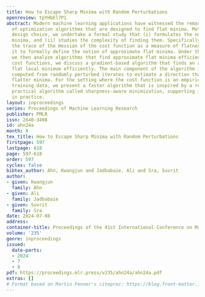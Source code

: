 ```yaml
---
title: How to Escape Sharp Minima with Random Perturbations
openreview: tpYHbEl7P1
abstract: Modern machine learning applications have witnessed the remarkable success
  of optimization algorithms that are designed to find flat minima. Motivated by this
  design choice, we undertake a formal study that (i) formulates the notion of flat
  minima, and (ii) studies the complexity of finding them. Specifically, we adopt
  the trace of the Hessian of the cost function as a measure of flatness, and use
  it to formally define the notion of approximate flat minima. Under this notion,
  we then analyze algorithms that find approximate flat minima efficiently. For general
  cost functions, we discuss a gradient-based algorithm that finds an approximate
  flat local minimum efficiently. The main component of the algorithm is to use gradients
  computed from randomly perturbed iterates to estimate a direction that leads to
  flatter minima. For the setting where the cost function is an empirical risk over
  training data, we present a faster algorithm that is inspired by a recently proposed
  practical algorithm called sharpness-aware minimization, supporting its success
  in practice.
layout: inproceedings
series: Proceedings of Machine Learning Research
publisher: PMLR
issn: 2640-3498
id: ahn24a
month: 0
tex_title: How to Escape Sharp Minima with Random Perturbations
firstpage: 597
lastpage: 618
page: 597-618
order: 597
cycles: false
bibtex_author: Ahn, Kwangjun and Jadbabaie, Ali and Sra, Suvrit
author:
- given: Kwangjun
  family: Ahn
- given: Ali
  family: Jadbabaie
- given: Suvrit
  family: Sra
date: 2024-07-08
address:
container-title: Proceedings of the 41st International Conference on Machine Learning
volume: '235'
genre: inproceedings
issued:
  date-parts:
  - 2024
  - 7
  - 8
pdf: https://proceedings.mlr.press/v235/ahn24a/ahn24a.pdf
extras: []
# Format based on Martin Fenner's citeproc: https://blog.front-matter.io/posts/citeproc-yaml-for-bibliographies/
---
```

